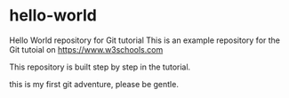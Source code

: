 # hello-world
Hello World repository for Git tutorial
This is an example repository for the Git tutoial on https://www.w3schools.com

This repository is built step by step in the tutorial.

this is my first git adventure, please be gentle.

